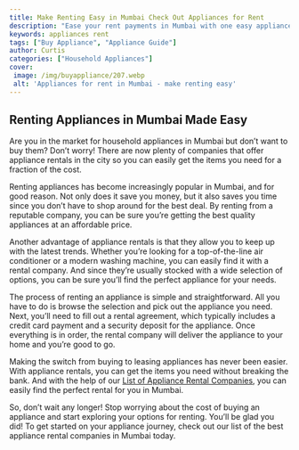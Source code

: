 ```yaml
---
title: Make Renting Easy in Mumbai Check Out Appliances for Rent
description: "Ease your rent payments in Mumbai with one easy appliance-renting solution Find out whats available and choose the best fit for you with this blog post"
keywords: appliances rent
tags: ["Buy Appliance", "Appliance Guide"]
author: Curtis
categories: ["Household Appliances"]
cover: 
 image: /img/buyappliance/207.webp
 alt: 'Appliances for rent in Mumbai - make renting easy'
---
```

## Renting Appliances in Mumbai Made Easy 
Are you in the market for household appliances in Mumbai but don’t want to buy them? Don’t worry! There are now plenty of companies that offer appliance rentals in the city so you can easily get the items you need for a fraction of the cost. 

Renting appliances has become increasingly popular in Mumbai, and for good reason. Not only does it save you money, but it also saves you time since you don’t have to shop around for the best deal. By renting from a reputable company, you can be sure you’re getting the best quality appliances at an affordable price. 

Another advantage of appliance rentals is that they allow you to keep up with the latest trends. Whether you’re looking for a top-of-the-line air conditioner or a modern washing machine, you can easily find it with a rental company. And since they’re usually stocked with a wide selection of options, you can be sure you’ll find the perfect appliance for your needs. 

The process of renting an appliance is simple and straightforward. All you have to do is browse the selection and pick out the appliance you need. Next, you’ll need to fill out a rental agreement, which typically includes a credit card payment and a security deposit for the appliance. Once everything is in order, the rental company will deliver the appliance to your home and you’re good to go.

Making the switch from buying to leasing appliances has never been easier. With appliance rentals, you can get the items you need without breaking the bank. And with the help of our [List of Appliance Rental Companies](./pages/appliance-rental), you can easily find the perfect rental for you in Mumbai. 

So, don’t wait any longer! Stop worrying about the cost of buying an appliance and start exploring your options for renting. You’ll be glad you did! To get started on your appliance journey, check out our list of the best appliance rental companies in Mumbai today.
